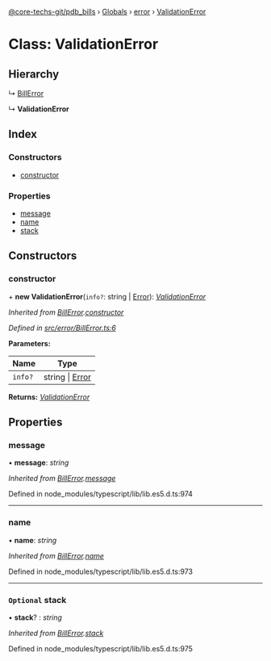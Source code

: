 [@core-techs-git/pdb_bills](../README.md) › [Globals](../globals.md) › [error](../modules/error.md) › [ValidationError](error.validationerror.md)

# Class: ValidationError

## Hierarchy

  ↳ [BillError](error.billerror.md)

  ↳ **ValidationError**

## Index

### Constructors

* [constructor](error.validationerror.md#constructor)

### Properties

* [message](error.validationerror.md#message)
* [name](error.validationerror.md#name)
* [stack](error.validationerror.md#optional-stack)

## Constructors

###  constructor

\+ **new ValidationError**(`info?`: string | [Error](error.billerror.md#static-error)): *[ValidationError](error.validationerror.md)*

*Inherited from [BillError](error.billerror.md).[constructor](error.billerror.md#constructor)*

*Defined in [src/error/BillError.ts:6](https://github.com/Core-Techs-Git/pdb_bills/blob/129d5d6/src/error/BillError.ts#L6)*

**Parameters:**

Name | Type |
------ | ------ |
`info?` | string &#124; [Error](error.billerror.md#static-error) |

**Returns:** *[ValidationError](error.validationerror.md)*

## Properties

###  message

• **message**: *string*

*Inherited from [BillError](error.billerror.md).[message](error.billerror.md#message)*

Defined in node_modules/typescript/lib/lib.es5.d.ts:974

___

###  name

• **name**: *string*

*Inherited from [BillError](error.billerror.md).[name](error.billerror.md#name)*

Defined in node_modules/typescript/lib/lib.es5.d.ts:973

___

### `Optional` stack

• **stack**? : *string*

*Inherited from [BillError](error.billerror.md).[stack](error.billerror.md#optional-stack)*

Defined in node_modules/typescript/lib/lib.es5.d.ts:975
